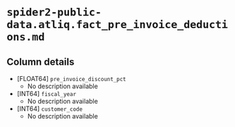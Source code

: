 # `spider2-public-data.atliq.fact_pre_invoice_deductions.md`

## Column details

* [FLOAT64]    `pre_invoice_discount_pct`
  - No description available
* [INT64]    `fiscal_year`
  - No description available
* [INT64]    `customer_code`
  - No description available


